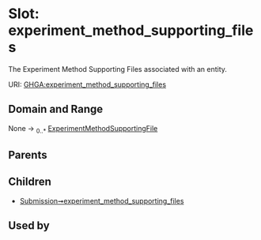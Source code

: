 
# Slot: experiment_method_supporting_files


The Experiment Method Supporting Files associated with an entity.

URI: [GHGA:experiment_method_supporting_files](https://w3id.org/GHGA/experiment_method_supporting_files)


## Domain and Range

None &#8594;  <sub>0..\*</sub> [ExperimentMethodSupportingFile](ExperimentMethodSupportingFile.md)

## Parents


## Children

 *  [Submission➞experiment_method_supporting_files](Submission_experiment_method_supporting_files.md)

## Used by

